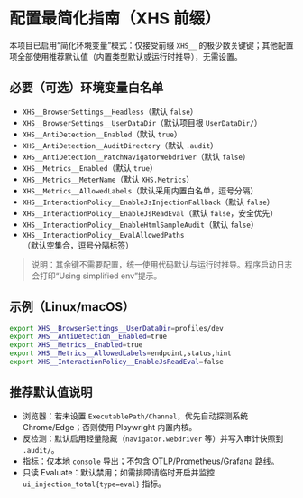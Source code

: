 # 配置最简化指南（XHS 前缀）

本项目已启用“简化环境变量”模式：仅接受前缀 `XHS__` 的极少数关键键；其他配置项全部使用推荐默认值（内置类型默认或运行时推导），无需设置。

## 必要（可选）环境变量白名单

- `XHS__BrowserSettings__Headless`（默认 `false`）
- `XHS__BrowserSettings__UserDataDir`（默认项目根 `UserDataDir/`）
- `XHS__AntiDetection__Enabled`（默认 `true`）
- `XHS__AntiDetection__AuditDirectory`（默认 `.audit`）
- `XHS__AntiDetection__PatchNavigatorWebdriver`（默认 `false`）
- `XHS__Metrics__Enabled`（默认 `true`）
- `XHS__Metrics__MeterName`（默认 `XHS.Metrics`）
- `XHS__Metrics__AllowedLabels`（默认采用内置白名单，逗号分隔）
- `XHS__InteractionPolicy__EnableJsInjectionFallback`（默认 `false`）
- `XHS__InteractionPolicy__EnableJsReadEval`（默认 `false`，安全优先）
- `XHS__InteractionPolicy__EnableHtmlSampleAudit`（默认 `false`）
- `XHS__InteractionPolicy__EvalAllowedPaths`（默认空集合，逗号分隔标签）

> 说明：其余键不需要配置，统一使用代码默认与运行时推导。程序启动日志会打印“Using simplified env”提示。

## 示例（Linux/macOS）

```bash
export XHS__BrowserSettings__UserDataDir=profiles/dev
export XHS__AntiDetection__Enabled=true
export XHS__Metrics__Enabled=true
export XHS__Metrics__AllowedLabels=endpoint,status,hint
export XHS__InteractionPolicy__EnableJsReadEval=false
```

## 推荐默认值说明

- 浏览器：若未设置 `ExecutablePath/Channel`，优先自动探测系统 Chrome/Edge；否则使用 Playwright 内置内核。
- 反检测：默认启用轻量隐藏（`navigator.webdriver` 等）并写入审计快照到 `.audit/`。
- 指标：仅本地 `console` 导出；不包含 OTLP/Prometheus/Grafana 路线。
- 只读 Evaluate：默认禁用；如需排障请临时开启并监控 `ui_injection_total{type=eval}` 指标。
